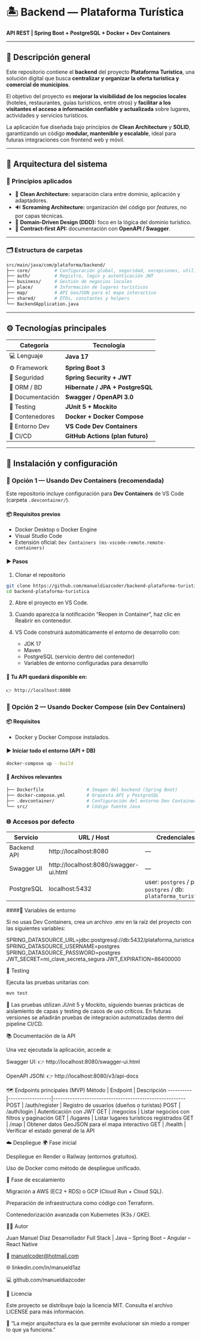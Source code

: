 

# 🏝️ Backend — Plataforma Turística  
**API REST | Spring Boot + PostgreSQL + Docker + Dev Containers**

---

## 🧭 Descripción general

Este repositorio contiene el **backend** del proyecto **Plataforma Turística**, una solución digital que busca **centralizar y organizar la oferta turística y comercial de municipios**.

El objetivo del proyecto es **mejorar la visibilidad de los negocios locales** (hoteles, restaurantes, guías turísticos, entre otros) y **facilitar a los visitantes el acceso a información confiable y actualizada** sobre lugares, actividades y servicios turísticos.

La aplicación fue diseñada bajo principios de **Clean Architecture** y **SOLID**, garantizando un código **modular, mantenible y escalable**, ideal para futuras integraciones con frontend web y móvil.

---

## 🧱 Arquitectura del sistema

### 📐 Principios aplicados
- 🧩 **Clean Architecture:** separación clara entre dominio, aplicación y adaptadores.  
- 🔊 **Screaming Architecture:** organización del código por *features*, no por capas técnicas.  
- 🧠 **Domain-Driven Design (DDD):** foco en la lógica del dominio turístico.  
- 📜 **Contract-first API:** documentación con **OpenAPI / Swagger**.  

---

### 🗂️ Estructura de carpetas
```bash
src/main/java/com/plataforma/backend/
├── core/         # Configuración global, seguridad, excepciones, utilidades
├── auth/         # Registro, login y autenticación JWT
├── business/     # Gestión de negocios locales
├── place/        # Información de lugares turísticos
├── map/          # API GeoJSON para el mapa interactivo
├── shared/       # DTOs, constantes y helpers
└── BackendApplication.java
```
---

## ⚙️ Tecnologías principales

| Categoría         | Tecnología |
|-------------------|-------------|
| 💻 Lenguaje       | **Java 17** |
| ⚙️ Framework       | **Spring Boot 3** |
| 🔐 Seguridad       | **Spring Security + JWT** |
| 🧮 ORM / BD        | **Hibernate / JPA + PostgreSQL** |
| 📘 Documentación   | **Swagger / OpenAPI 3.0** |
| 🧪 Testing         | **JUnit 5 + Mockito** |
| 🐳 Contenedores    | **Docker + Docker Compose** |
| 🧰 Entorno Dev     | **VS Code Dev Containers** |
| 🔄 CI/CD           | **GitHub Actions (plan futuro)** |

---

## 🚀 Instalación y configuración

### 🧩 Opción 1 — Usando Dev Containers (recomendada)

Este repositorio incluye configuración para **Dev Containers** de VS Code (carpeta `.devcontainer/`).

#### 📦 Requisitos previos
  - Docker Desktop o Docker Engine  
  - Visual Studio Code  
  - Extensión oficial: `Dev Containers (ms-vscode-remote.remote-containers)`

#### ▶️ Pasos

1. Clonar el repositorio
  ```bash
  git clone https://github.com/manueldiazcoder/backend-plataforma-turistica.git
  cd backend-plataforma-turistica
  ```
  
2. Abre el proyecto en VS Code.
  
3. Cuando aparezca la notificación “Reopen in Container”, haz clic en Reabrir en contenedor.
  
4. VS Code construirá automáticamente el entorno de desarrollo con:
    - JDK 17
    - Maven
    - PostgreSQL (servicio dentro del contenedor)
    - Variables de entorno configuradas para desarrollo

#### 📡 Tu API quedará disponible en:
    👉 http://localhost:8080

### 🧩 Opción 2 — Usando Docker Compose (sin Dev Containers)

#### 📦 Requisitos

  - Docker y Docker Compose instalados.

#### ▶️ Iniciar todo el entorno (API + DB)
  ```bash
  docker-compose up --build
  ```
#### 📂 Archivos relevantes
```bash
├── Dockerfile                # Imagen del backend (Spring Boot)
├── docker-compose.yml        # Orquesta API y PostgreSQL
├── .devcontainer/            # Configuración del entorno Dev Containers
└── src/                      # Código fuente Java
```
### 🌐 Accesos por defecto
Servicio     |  URL / Host                             |  Credenciales
|------------|-----------------------------------------|--------------------------------------------|
Backend API  |  http://localhost:8080                  |  — 
Swagger UI   |  http://localhost:8080/swagger-ui.html  |  —
PostgreSQL   |  localhost:5432                         |  user: `postgres` / pass: `postgres` / db: `plataforma_turistica`

####🔑 Variables de entorno

Si no usas Dev Containers, crea un archivo .env en la raíz del proyecto con las siguientes variables:

SPRING_DATASOURCE_URL=jdbc:postgresql://db:5432/plataforma_turistica
SPRING_DATASOURCE_USERNAME=postgres
SPRING_DATASOURCE_PASSWORD=postgres
JWT_SECRET=mi_clave_secreta_segura
JWT_EXPIRATION=86400000

🧪 Testing

Ejecuta las pruebas unitarias con:
```bash
mvn test
```

🧠 Las pruebas utilizan JUnit 5 y Mockito, siguiendo buenas prácticas de aislamiento de capas y testing de casos de uso críticos.
En futuras versiones se añadirán pruebas de integración automatizadas dentro del pipeline CI/CD.

📚 Documentación de la API

Una vez ejecutada la aplicación, accede a:

Swagger UI: 👉 http://localhost:8080/swagger-ui.html

OpenAPI JSON: 👉 http://localhost:8080/v3/api-docs

🗺️ Endpoints principales (MVP)
Método   | Endpoint          | Descripción
----------|------------------|-------------------------------------------------------
POST      | /auth/register   | Registro de usuarios (dueños o turistas)
POST      | /auth/login      | Autenticación con JWT
GET       | /negocios        | Listar negocios con filtros y paginación
GET       | /lugares         | Listar lugares turísticos registrados
GET       | /map             | Obtener datos GeoJSON para el mapa interactivo
GET       | /health          | Verificar el estado general de la API

☁️ Despliegue
🌍 Fase inicial

Despliegue en Render o Railway (entornos gratuitos).

Uso de Docker como método de despliegue unificado.

🚀 Fase de escalamiento

Migración a AWS (EC2 + RDS) o GCP (Cloud Run + Cloud SQL).

Preparación de infraestructura como código con Terraform.

Contenedorización avanzada con Kubernetes (K3s / GKE).

👨‍💻 Autor

Juan Manuel Díaz
Desarrollador Full Stack | Java – Spring Boot – Angular – React Native

📧 manuelcoder@hotmail.com

🌐 linkedin.com/in/manueld1az

💻 github.com/manueldiazcoder

📝 Licencia

Este proyecto se distribuye bajo la licencia MIT.
Consulta el archivo LICENSE
 para más información.

💬 “La mejor arquitectura es la que permite evolucionar sin miedo a romper lo que ya funciona.”
